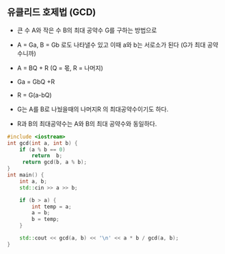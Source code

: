 ## 유클리드 호제법 (GCD)

- 큰 수 A와 작은 수 B의 최대 공약수 G를 구하는 방법으로
 
- A = Ga, B = Gb 로도 나타낼수 있고 이때 a와 b는 서로소가 된다 (G가 최대 공약수니까)
 
- A = BQ + R (Q = 몫, R = 나머지)
 
- Ga = GbQ +R
 
- R = G(a-bQ)

- G는 A를 B로 나눴을때의 나머지R 의 최대공약수이기도 하다.

- R과 B의 최대공약수는 A와 B의 최대 공약수와 동일하다.


```cpp
#include <iostream>
int gcd(int a, int b) {
	if (a % b == 0)
		return  b;
	 return gcd(b, a % b);
}
int main() {
	int a, b;
	std::cin >> a >> b;

	if (b > a) {
		int temp = a;
		a = b;
		b = temp;	
	}

	std::cout << gcd(a, b) << '\n' << a * b / gcd(a, b);
}
```

